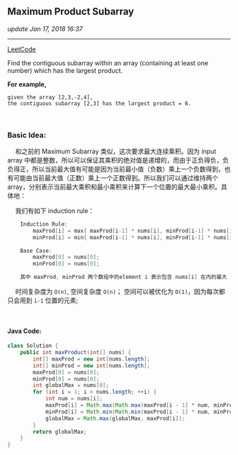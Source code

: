 ## Maximum Product Subarray
_update Jan 17, 2018 16:37_

---
[LeetCode](https://leetcode.com/problems/maximum-product-subarray/description/)

Find the contiguous subarray within an array (containing at least one number) which has the largest product.

**For example,** 

    given the array [2,3,-2,4],
    the contiguous subarray [2,3] has the largest product = 6.

<br/>

### Basic Idea:
&emsp; 和之前的 Maximum Subarray 类似，这次要求最大连续乘积。因为 input array 中都是整数，所以可以保证其乘积的绝对值是递增的，而由于正负得负，负负得正，所以当前最大值有可能是因为当前最小值（负数）乘上一个负数得到，也有可能由当前最大值（正数）乘上一个正数得到。所以我们可以通过维持两个array，分别表示当前最大乘积和最小乘积来计算下一个位置的最大最小乘积。具体地：  

&emsp; 我们有如下 induction rule：
```java
    Induction Rule:
        maxProd[i] = max{ maxProd[i-1] * nums[i], minProd[i-1] * nums[i], nums[i] };
        minProd[i] = min{ maxProd[i-1] * nums[i], minProd[i-1] * nums[i], nums[i] };
    
    Base Case:
        maxProd[0] = nums[0];
        minProd[0] = nums[0];
        
    其中 maxProd, minProd 两个数组中的element i 表示包含 nums[i] 在内的最大（小）乘积；
```

&emsp; 时间复杂度为 `O(n)`, 空间复杂度 `O(n)`； 空间可以被优化为 `O(1)`，因为每次都只会用到 `i-1` 位置的元素;

<br>

#### Java Code:
```java
class Solution {
    public int maxProduct(int[] nums) {
        int[] maxProd = new int[nums.length];
        int[] minProd = new int[nums.length];
        maxProd[0] = nums[0];
        minProd[0] = nums[0];
        int globalMax = nums[0];
        for (int i = 1; i < nums.length; ++i) {
            int num = nums[i];
            maxProd[i] = Math.max(Math.max(maxProd[i - 1] * num, minProd[i - 1] * num), num);
            minProd[i] = Math.min(Math.min(maxProd[i - 1] * num, minProd[i - 1] * num), num);
            globalMax = Math.max(globalMax, maxProd[i]);
        }
        return globalMax;
    }
}
```
